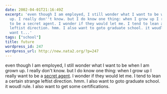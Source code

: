 ```yaml
---
date: 2002-04-01T21:16:49Z
excerpt: 'even though I am employed, I still wonder what I want to be when I am grown
  up. I really don''t know. but I do know one thing: when I grow up I really want
  to be a secret agent. I wonder if they would let me. I tend to lean a certain strange
  leftist direction. hmm. I also want to goto graduate school. it woudl rule. I also
  want t...'
tags: ["school"]
title: future
wordpress_id: 247
wordpress_url: http://new.nata2.org/?p=247
---
```


even though I am employed, I still wonder what I want to be when I am grown up. I really don't know. but I do know one thing: when I grow up I really want to be a <a href="http://www.ustreas.gov/usss/opportunities_agent.shtml">secret agent</a>. I wonder if they would let me. I tend to lean a certain strange leftist direction. hmm. I also want to goto graduate school. it woudl rule. I also want to get some certifications.
